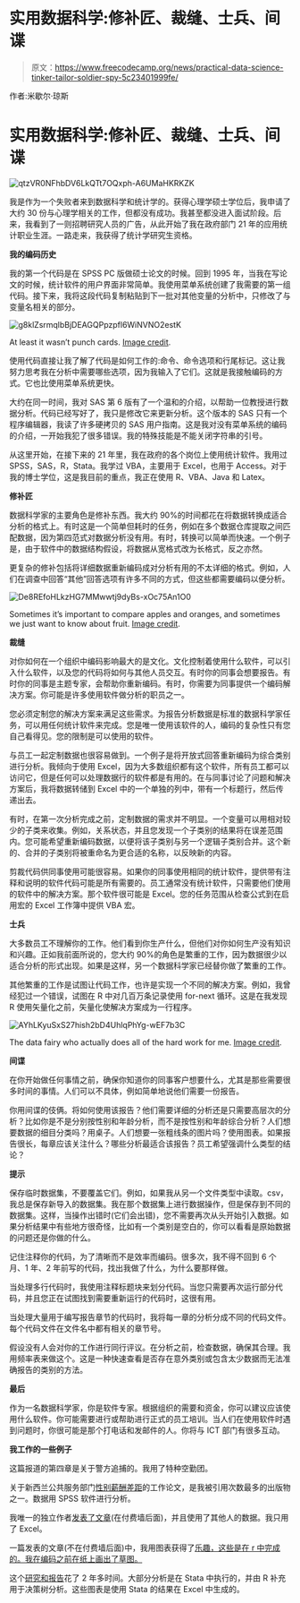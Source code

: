 # 实用数据科学:修补匠、裁缝、士兵、间谍

> 原文：<https://www.freecodecamp.org/news/practical-data-science-tinker-tailor-soldier-spy-5c23401999fe/>

作者:米歇尔·琼斯

# 实用数据科学:修补匠、裁缝、士兵、间谍

![qtzVR0NFhbDV6LkQTt7OQxph-A6UMaHKRKZK](img/c28910f3e0eb279b5e3b8436d4a15396.png)

我是作为一个失败者来到数据科学和统计学的。获得心理学硕士学位后，我申请了大约 30 份与心理学相关的工作，但都没有成功。我甚至都没进入面试阶段。后来，我看到了一则招聘研究人员的广告，从此开始了我在政府部门 21 年的应用统计职业生涯。一路走来，我获得了统计学研究生资格。

**我的编码历史**

我的第一个代码是在 SPSS PC 版做硕士论文的时候。回到 1995 年，当我在写论文的时候，统计软件的用户界面非常简单。我使用菜单系统创建了我需要的第一组代码。接下来，我将这段代码复制粘贴到下一批对其他变量的分析中，只修改了与变量名相关的部分。

![g8klZsrmqlbBjDEAGQPpzpfl6WiNVNO2estK](img/890acaf6dd44b53bf071e3a021f74a1b.png)

At least it wasn’t punch cards. [Image credit](https://en.wikipedia.org/wiki/Fortran#/media/File:FortranCardPROJ039.agr.jpg).

使用代码直接让我了解了代码是如何工作的:命令、命令选项和行尾标记。这让我努力思考我在分析中需要哪些选项，因为我输入了它们。这就是我接触编码的方式。它也比使用菜单系统更快。

大约在同一时间，我对 SAS 第 6 版有了一个温和的介绍，以帮助一位教授进行数据分析。代码已经写好了，我只是修改它来更新分析。这个版本的 SAS 只有一个程序编辑器，我读了许多硬拷贝的 SAS 用户指南。这是我对没有菜单系统的编码的介绍，一开始我犯了很多错误。我的特殊技能是不能关闭字符串的引号。

从这里开始，在接下来的 21 年里，我在政府的各个岗位上使用统计软件。我用过 SPSS，SAS，R，Stata。我学过 VBA，主要用于 Excel，也用于 Access。对于我的博士学位，这是我目前的重点，我正在使用 R、VBA、Java 和 Latex。

**修补匠**

数据科学家的主要角色是修补东西。我大约 90%的时间都花在将数据转换成适合分析的格式上。有时这是一个简单但耗时的任务，例如在多个数据仓库提取之间匹配数据，因为第四范式对数据分析没有用。有时，转换可以简单而快速。一个例子是，由于软件中的数据结构假设，将数据从宽格式改为长格式，反之亦然。

更复杂的修补包括将详细数据重新编码成对分析有用的不太详细的格式。例如，人们在调查中回答“其他”回答选项有许多不同的方式，但这些都需要编码以便分析。

![De8REfoHLkzHG7MMwwtj9dyBs-xOc75An1O0](img/a0f578146ef0dc9f820a543ba7af17c9.png)

Sometimes it’s important to compare apples and oranges, and sometimes we just want to know about fruit. [Image credit](https://www.flickr.com/photos/microassist/7268711202).

**裁缝**

对你如何在一个组织中编码影响最大的是文化。文化控制着使用什么软件，可以引入什么软件，以及您的代码将如何与其他人员交互。有时你的同事会想要报告。有时你的同事是主题专家，会帮助你重新编码。有时，你需要为同事提供一个编码解决方案。你可能是许多使用软件做分析的职员之一。

您必须定制您的解决方案来满足这些需求。为报告分析数据是标准的数据科学家任务，可以用任何统计软件来完成。您是唯一使用该软件的人，编码的复杂性只有您自己看得见。您的限制是可以使用的软件。

与员工一起定制数据也很容易做到。一个例子是将开放式回答重新编码为综合类别进行分析。我倾向于使用 Excel，因为大多数组织都有这个软件，所有员工都可以访问它，但是任何可以处理数据行的软件都是有用的。在与同事讨论了问题和解决方案后，我将数据转储到 Excel 中的一个单独的列中，带有一个标题行，然后传递出去。

有时，在第一次分析完成之前，定制数据的需求并不明显。一个变量可以用相对较少的子类来收集。例如，关系状态，并且您发现一个子类别的结果将在误差范围内。您可能希望重新编码数据，以便将该子类别与另一个逻辑子类别合并。这个新的、合并的子类别将被重命名为更合适的名称，以反映新的内容。

剪裁代码供同事使用可能很容易。如果你的同事使用相同的统计软件，提供带有注释和说明的软件代码可能是所有需要的。员工通常没有统计软件，只需要他们使用的软件中的解决方案。那个软件很可能是 Excel。您的任务范围从检查公式到在启用宏的 Excel 工作簿中提供 VBA 宏。

**士兵**

大多数员工不理解你的工作。他们看到你生产什么，但他们对你如何生产没有知识和兴趣。正如我前面所说的，您大约 90%的角色是繁重的工作，因为数据很少以适合分析的形式出现。如果是这样，另一个数据科学家已经替你做了繁重的工作。

其他繁重的工作是试图让代码工作，也许是实现一个不同的解决方案。例如，我曾经犯过一个错误，试图在 R 中对几百万条记录使用 for-next 循环。这是在我发现 R 使用矢量化之前，矢量化使解决方案成为一行程序。

![AYhLKyuSxS27hish2bD4UhlqPhYg-wEF7b3C](img/3dfd05ead28624ff3d3209df491ff5b6.png)

The data fairy who actually does all of the hard work for me. [Image credit](https://pixabay.com/en/angel-feathers-female-magic-wand-1298818/).

**间谍**

在你开始做任何事情之前，确保你知道你的同事客户想要什么，尤其是那些需要很多时间的事情。人们可以不具体，例如简单地说他们需要一份报告。

你用间谍的伎俩。将如何使用该报告？他们需要详细的分析还是只需要高层次的分析？比如你是不是分别按性别和年龄分析，而不是按性别和年龄综合分析？人们想要数据的细目分类吗？用桌子。人们想要一张粗线条的图片吗？使用图表。如果报告很长，每章应该关注什么？哪些分析最适合该报告？员工希望强调什么类型的结论？

**提示**

保存临时数据集，不要覆盖它们。例如，如果我从另一个文件类型中读取。csv，我总是保存新导入的数据集。我在那个数据集上进行数据操作，但是保存到不同的数据集。这样，当操作出错时(它们会出错)，您不需要再次从头开始引入数据。如果分析结果中有些地方很奇怪，比如有一个类别是空白的，你可以看看是原始数据的问题还是你做的什么。

记住注释你的代码，为了清晰而不是效率而编码。很多次，我不得不回到 6 个月、1 年、2 年前写的代码，找出我做了什么，为什么要那样做。

当处理多行代码时，我使用注释标题块来划分代码。当您只需要再次运行部分代码，并且您正在试图找到需要重新运行的代码时，这很有用。

当处理大量用于编写报告章节的代码时，我将每一章的分析分成不同的代码文件。每个代码文件在文件名中都有相关的章节号。

假设没有人会对你的工作进行同行评议。在分析之前，检查数据，确保其合理。我用频率表来做这个。这是一种快速查看是否存在意外类别或包含太少数据而无法准确报告的类别的方法。

**最后**

作为一名数据科学家，你是软件专家。根据组织的需要和资金，你可以建议应该使用什么软件。你可能需要进行或帮助进行正式的员工培训。当人们在使用软件时遇到问题时，你很可能是那个打电话和发邮件的人。你将与 ICT 部门有很多互动。

**我工作的一些例子**

这篇报道的第四章是关于警方追捕的。我用了特种空勤团。

关于新西兰公共服务部门[性别薪酬差距](http://www.ssc.govt.nz/wp15)的工作论文，是我被引用次数最多的出版物之一。数据用 SPSS 软件进行分析。

我唯一的独立作者[发表了文章](http://onlinelibrary.wiley.com/doi/10.1111/nbu.12075/abstract)(在付费墙后面)，并且使用了其他人的数据。我只用了 Excel。

一篇发表的文章(不在付费墙后面)中，我用图表获得了[乐趣，这些是在 r 中完成的。我在编码之前在纸上画出了草图。](https://www.sciencedirect.com/science/article/pii/S0273230016302276?via%3Dihub#fig1)

这个[研究和报告](http://www.foodstandards.gov.au/publications/Pages/consumerlabelsurvey2015.aspx)花了 2 年多时间。大部分分析是在 Stata 中执行的，并由 R 补充用于决策树分析。这些图表是使用 Stata 的结果在 Excel 中生成的。